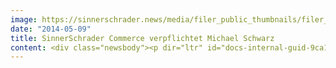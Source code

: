 ```yaml
---
image: https://sinnerschrader.news/media/filer_public_thumbnails/filer_public/3e/64/3e64c53e-ab4a-437d-8a24-ba5cb899159d/varfoldersdjk8pxf42x64d8fxslz8jcc8fc0000gnttmpxymegl__480x288_q85_crop_subsampling-2_upscale.jpg
date: "2014-05-09"
title: SinnerSchrader Commerce verpflichtet Michael Schwarz
content: <div class="newsbody"><p dir="ltr" id="docs-internal-guid-9ca14d7f-e03f-295f-41fa-b13f873ddb03">Michael Schwarz wird Director Shop Management bei Commerce Plus. Der 50-jährige Diplom-Ingenieur ist bereits seit November 2013 als Interimsmanager im Shop Management an Bord. Zuvor war der Vater einer Tochter acht Jahre lang selbstständiger Berater im Bereich Fulfilment. Außerdem arbeitete Michael Schwarz zwölf Jahre bei OTTO und vier Jahre bei DHL, wo er in der Logistik und im E-Commerce beschäftigt war. Als Director Shop Management ist er unter anderem für die Betreuung des Telekommunikationsanbieters simyo verantwortlich. Für diesen Kunden betreibt Commerce Plus unter <a href="http&#58;//handyshop.simyo.de" target="_blank">http&#58;//handyshop.simyo.de</a> den Handyshop als Vertriebspartner in einem performance-abhängigen Vergütungsmodell. Michael Schwarz wird in Zukunft auch weitere Geschäftsmodelle dieser Art für Commerce Plus aufbauen.</p><p dir="ltr"><a href="http&#58;//www.commerce-plus.com/files/2014/05/CommercePlus_MSchwarz_sw.jpg" target="_blank">Download Pressefoto.</a></p><h3 id="docs-internal-guid-9ca14d7f-e03f-5e5f-93d3-387571e6905e">Über Commerce Plus</h3><p dir="ltr">Commerce Plus ist eine E-Commerce Spezialagentur als Teil der SinnerSchrader-Gruppe. 100+ Mitarbeiter in Hamburg und Hannover betreuen Kunden wie Tchibo, Ernsting’s family, Drogerie Müller, simyo, expert und Jack Wolfskin. Commerce Plus realisiert digitale Vertriebskonzepte für Markenhersteller und Händler. Als führende E-Commerce Agentur entwickeln wir innovative Online-Einkaufserlebnisse, die Konsumenten begeistern und langfristig binden. Im Team mit unseren Kunden und Partnern liefern wir von der strategischen Beratung, über die Konzeption und Umsetzung von Online Shops und E-Commerce Plattformen, bis zu E-Commerce Management und Betrieb innovative Lösungen auf erprobten technologischen Standards und zuverlässigen Service, Tag für Tag.</p></div>
---
```

